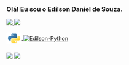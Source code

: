 <h3> Olá! Eu sou o Edilson Daniel de Souza.</h3>
<div>
  <a href="https://github.com/EdilsonDanieldeSouza">
  <img height="180em" src="https://github-readme-stats.vercel.app/api?username=EdilsonDanieldeSouza&show_icons=true&theme=dark&include_all_commits=true&count_private=true"/>
  <img height="180em" src="https://github-readme-stats.vercel.app/api/top-langs/?username=EdilsonDanieldeSouza&layout=compact&langs_count=7&theme=dark"/>
</div>
<br>
<div>
  <img align="center" alt="Edilson-Python" height="30" width="40" src="https://raw.githubusercontent.com/devicons/devicon/master/icons/python/python-original.svg">
  <img align="center" alt="Edilson-Python" height="30" width="40" src="https://github.com/EdilsonDanieldeSouza/Delphi/blob/main/%C3%8Dcones%20Delphi/file_type_delphi_icon_130648.svg">
</div>
  
###
  
<div>
  <a href=https://www.linkedin.com/in/edilson-daniel-de-souza/" target="_blank"><img src="https://img.shields.io/badge/-LinkedIn-%230077B5?style=for-the-badge&logo=linkedin&logoColor=white" target="_blank"></a> 
   <a href = "mailto:edilsondesouzahonda@gmail.com"><img src="https://img.shields.io/badge/-Gmail-%23333?style=for-the-badge&logo=gmail&logoColor=white" target="_blank"></a>
  
</div>

